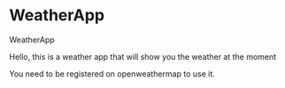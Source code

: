 # WeatherApp
WeatherApp

Hello, this is a weather app that will show you the weather at the moment

You need to be registered on openweathermap to use it.
